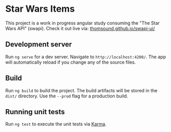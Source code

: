 # Star Wars Items

This project is a work in progress angular study consuming the "The Star Wars API" (swapi).
Check it out live via: [thomsound.github.io/swapi-ui/](thomsound.github.io/swapi-ui/)

## Development server

Run `ng serve` for a dev server. Navigate to `http://localhost:4200/`. The app will automatically reload if you change any of the source files.

## Build

Run `ng build` to build the project. The build artifacts will be stored in the `dist/` directory. Use the `--prod` flag for a production build.

## Running unit tests

Run `ng test` to execute the unit tests via [Karma](https://karma-runner.github.io).
